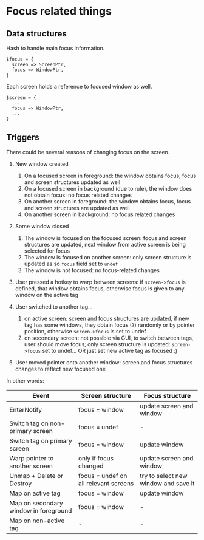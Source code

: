 # Focus related things

## Data structures

Hash to handle main focus information.

    $focus = {
      screen => ScreenPtr,
      focus => WindowPtr,
    }

Each screen holds a reference to focused window as well.

    $screen = {
      ...
      focus => WindowPtr,
      ...
    }

## Triggers

There could be several reasons of changing focus on the screen.

1. New window created
    1. On a focused screen in foreground: the window obtains focus, focus and screen structures updated as well
    2. On a focused screen in background (due to rule), the window does not obtain focus: no focus related changes
    3. On another screen in foreground: the window obtains focus, focus and screen structures are updated as well
    4. On another screen in background: no focus related changes

2. Some window closed
    1. The window is focused on the focused screen: focus and screen structures are updated, next window from active screen is being selected for focus
    2. The window is focused on another screen: only screen structure is updated as so `focus` field set to `undef`
    3. The window is not focused: no focus-related changes

3. User pressed a hotkey to warp between screens: if `screen->focus` is defined, that window obtains focus, otherwise focus is given to any window on the active tag

4. User switched to another tag...
    1. on active screen: screen and focus structures are updated, if new tag has some windows, they obtain focus (?) randomly or by pointer position, otherwise `screen->focus` is set to undef
    2. on secondary screen: not possible via GUI, to switch between tags, user should move focus; only screen structure is updated: `screen->focus` set to undef... OR just set new active tag as focused :)

5. User moved pointer onto another window: screen and focus structures changes to reflect new focused one


In other words:

| Event                                     | Screen structure                      | Focus structure                       |
| ----------------------------------------- | ------------------------------------- | ------------------------------------- |
| EnterNotify                               | focus = window                        | update screen and window              |
| Switch tag on non-primary screen          | focus = undef                         | -                                     |
| Switch tag on primary screen              | focus = window                        | update window                         |
| Warp pointer to another screen            | only if focus changed                 | update screen and window              |
| Unmap + Delete or Destroy                 | focus = undef on all relevant screens | try to select new window and save it  |
| Map on active tag                         | focus = window                        | update window                         |
| Map on secondary window in foreground     | focus = window                        | -                                     |
| Map on non-active tag                     | -                                     | -                                     |
